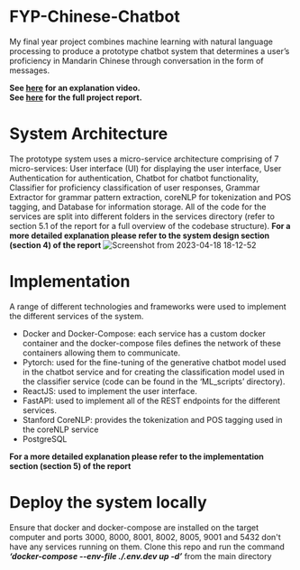  # FYP-Chinese-Chatbot
My final year project combines machine learning with natural language processing to produce a prototype chatbot system that determines a
user’s proficiency in Mandarin Chinese through conversation in the form of messages.

**See [here](FYP_Chinese_Chatbot_Demo.mp4?raw=true) for an explanation video.** <br />
**See [here](Using%20Natural%20Language%20Processing%20and%20Machine%20Learning%20to%20address%20the%20Language%20Learning%20Plateau.pdf) for the full project report.**

# System Architecture 
The prototype system uses a micro-service architecture comprising of 7 micro-services: User interface (UI) for displaying the user interface, 
User Authentication for authentication, Chatbot for chatbot functionality, Classifier for proficiency classification of user responses, 
Grammar Extractor for grammar pattern extraction, coreNLP for tokenization and POS tagging, and Database for information storage. All of the code for the services are split into different folders in the services directory (refer to section 5.1 of the report for a full overview of the codebase structure). **For a more detailed explanation please refer to the system design section (section 4) of the report**
![Screenshot from 2023-04-18 18-12-52](https://user-images.githubusercontent.com/47543130/232853584-69999ec0-2aa8-4416-9192-adfee66034ba.png)

# Implementation
A range of different technologies and frameworks were used to implement the different services of the system. 
- Docker and Docker-Compose: each service has a custom docker container and the docker-compose files defines the network of these containers allowing them to communicate. 
- Pytorch: used for the fine-tuning of the generative chatbot model used in the chatbot service and for creating the classification model used in the classifier service (code can be found in the ‘ML_scripts’ directory). 
- ReactJS: used to implement the user interface. 
- FastAPI: used to implement all of the REST endpoints for the different services. 
- Stanford CoreNLP: provides the tokenization and POS tagging used in the coreNLP service
- PostgreSQL

**For a more detailed explanation please refer to the implementation section (section 5) of the report**

# Deploy the system locally
Ensure that docker and docker-compose are installed on the target computer and ports 3000, 8000, 8001, 8002, 8005, 9001 and 5432 don't have any services running on them. 
Clone this repo and run the command ***‘docker-compose --env-file ./.env.dev up -d’*** from the main directory
